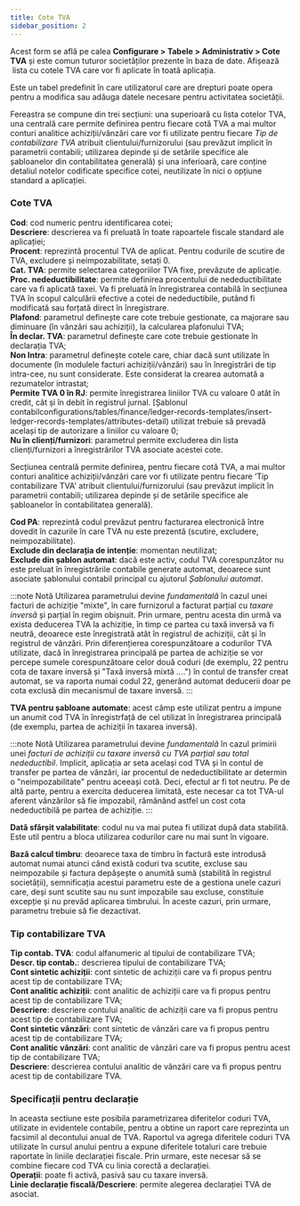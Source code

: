 ```yaml
---
title: Cote TVA
sidebar_position: 2
---
```


Acest form se află pe calea **Configurare > Tabele > Administrativ > Cote TVA** și este comun tuturor societăților prezente în baza de date. Afișează  lista cu cotele TVA care vor fi aplicate în toată aplicația.

Este un tabel predefinit în care utilizatorul care are drepturi poate opera pentru a modifica sau adăuga datele necesare pentru activitatea societății.

Fereastra se compune din trei secțiuni: una superioară cu lista cotelor TVA, una centrală care permite definirea pentru fiecare cotă TVA a mai multor conturi analitice achiziții/vânzări care vor fi utilizate pentru fiecare *Tip de contabilizare TVA* atribuit clientului/furnizorului (sau prevăzut implicit în parametrii contabili; utilizarea depinde și de setările specifice ale șabloanelor din contabilitatea generală) și una inferioară, care conține detaliul notelor codificate specifice cotei, neutilizate în nici o opțiune standard a aplicației.

### Cote TVA

**Cod**: cod numeric pentru identificarea cotei;  
**Descriere**: descrierea va fi preluată în toate rapoartele fiscale standard ale aplicației;  
**Procent**: reprezintă procentul TVA de aplicat. Pentru codurile de scutire de TVA, excludere și neimpozabilitate, setați 0.  
**Cat. TVA**: permite selectarea categoriilor TVA fixe, prevăzute de aplicație.    
**Proc. nedeductibilitate**: permite definirea procentului de nedeductibilitate care va fi aplicată taxei. Va fi preluată în înregistrarea contabilă în secțiunea TVA în scopul calculării efective a cotei de nedeductibile, putând fi modificată sau forțată direct în înregistrare.  
**Plafond**: parametrul definește care cote trebuie gestionate, ca majorare sau diminuare (în vânzări sau achiziții), la calcularea plafonului TVA;  
**În declar. TVA**: parametrul definește care cote trebuie gestionate în declarația TVA;  
**Non Intra**: parametrul definește cotele care, chiar dacă sunt utilizate în documente (în modulele facturi achiziții/vânzări) sau în înregistrări de tip intra-cee, nu sunt considerate. Este considerat la crearea automată a rezumatelor intrastat;  
**Permite TVA 0 în RJ**: permite înregistrarea liniilor TVA cu valoare 0 atât în credit, cât și în debit în registrul jurnal. [Șablonul contabilconfigurations/tables/finance/ledger-records-templates/insert-ledger-records-templates/attributes-detail) utilizat trebuie să prevadă același tip de autorizare a liniilor cu valoare 0;  
**Nu în clienți/furnizori**: parametrul permite excluderea din lista clienți/furnizori a înregistrărilor TVA asociate acestei cote.  

Secțiunea centrală permite definirea, pentru fiecare cotă TVA, a mai multor conturi analitice achiziții/vânzări care vor fi utilizate pentru fiecare ‘Tip contabilizare TVA' atribuit clientului/furnizorului (sau prevăzut implicit în parametrii contabili; utilizarea depinde și de setările specifice ale șabloanelor în contabilitatea generală).

**Cod PA**: reprezintă codul prevăzut pentru facturarea electronică între dovedit în cazurile în care TVA nu este prezentă (scutire, excludere, neimpozabilitate).  
**Exclude din declarația de intenție**: momentan neutilizat;  
**Exclude din șablon automat**: dacă este activ, codul TVA corespunzător nu este preluat în înregistrările contabile generate automat, deoarece sunt asociate șablonului contabil principal cu ajutorul *Șablonului automat*.

:::note Notă
Utilizarea parametrului devine *fundamentală* în cazul unei facturi de achiziție "mixte", în care furnizorul a facturat parțial cu *taxare inversă* și parțial în regim obișnuit. Prin urmare, pentru acesta din urmă va exista deducerea TVA la achiziție, în timp ce partea cu taxă inversă va fi neutră, deoarece este înregistrată atât în registrul de achiziții, cât și în registrul de vânzări. Prin diferențierea corespunzătoare a codurilor TVA utilizate, dacă în înregistrarea principală pe partea de achiziție se vor percepe sumele corespunzătoare celor două coduri (de exemplu, 22 pentru cota de taxare inversă și "Taxă inversă mixtă ....") în contul de transfer creat automat, se va raporta numai codul 22, generând automat deducerii doar pe cota exclusă din mecanismul de taxare inversă.
:::

**TVA pentru șabloane automate**: acest câmp este utilizat pentru a impune un anumit cod TVA în înregistrfață de cel utilizat în înregistrarea principală (de exemplu, partea de achiziții în taxarea inversă).

:::note Notă
Utilizarea parametrului devine *fundamentală* în cazul primirii unei *facturi de achiziții  cu taxare inversă cu TVA parțial sau total nedeductibil*. Implicit, aplicația ar seta același cod TVA și în contul de transfer pe partea de vânzări, iar procentul de nedeductibilitate ar determin o "neimpozabilitate" pentru aceeași cotă. Deci, efectul ar fi tot neutru. Pe de altă parte, pentru a exercita deducerea limitată, este necesar ca tot TVA-ul aferent vânzărilor să fie impozabil, rămânând astfel un cost cota nedeductibilă pe partea de achiziție. 
:::

**Dată sfârșit valabilitate**: codul nu va mai putea fi utilizat după data stabilită. Este util pentru a bloca utilizarea codurilor care nu mai sunt în vigoare.

**Bază calcul timbru**: deoarece taxa de timbru în factură este introdusă automat numai atunci când există coduri tva scutite, excluse sau neimpozabile și factura depășește o anumită sumă (stabilită în registrul societății), semnificația acestui parametru este de a gestiona unele cazuri care, deși sunt scutite sau nu sunt impozabile sau excluse, constituie excepție și nu prevăd aplicarea timbrului. În aceste cazuri, prin urmare, parametru trebuie să fie dezactivat.

### Tip contabilizare TVA

**Tip contab. TVA**: codul alfanumeric al tipului de contabilizare TVA;  
**Descr. tip contab.**: descrierea tipului de contabilizare TVA;  
**Cont sintetic achiziții**: cont sintetic de achiziții care va fi propus pentru acest tip de contabilizare TVA;  
**Cont analitic achiziții**: cont analitic de achiziții care va fi propus pentru acest tip de contabilizare TVA;  
**Descriere**: descriere contului analitic de achiziții care va fi propus pentru acest tip de contabilizare TVA;  
**Cont  sintetic vânzări**: cont sintetic de vânzări care va fi propus pentru acest tip de contabilizare TVA;  
**Cont analitic vânzări**: cont analitic de vânzări care va fi propus pentru acest tip de contabilizare TVA;  
**Descriere**: descrierea contului analitic de vânzări care va fi propus pentru acest tip de contabilizare TVA.  

### Specificații pentru declarație

In aceasta sectiune este posibila parametrizarea diferitelor coduri TVA, utilizate in evidentele contabile, pentru a obtine un raport care reprezinta un facsimil al decontului anual de TVA.
Raportul va agrega diferitele coduri TVA utilizate în cursul anului pentru a expune diferitele totaluri care trebuie raportate în liniile declarației fiscale. Prin urmare, este necesar să se combine fiecare cod TVA cu linia corectă a declarației.  
**Operații**: poate fi activă, pasivă sau cu taxare inversă.  
**Linie declarație fiscală/Descriere**: permite alegerea declarației TVA de asociat. 